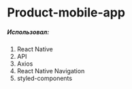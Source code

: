 # Product-mobile-app

##### Использовал:
 1. React Native
 2. API
 3. Axios
 4. React Native Navigation
 5. styled-components

